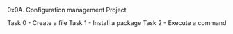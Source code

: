 0x0A. Configuration management Project

Task 0 - Create a file
Task 1 - Install a package
Task 2 - Execute a command
